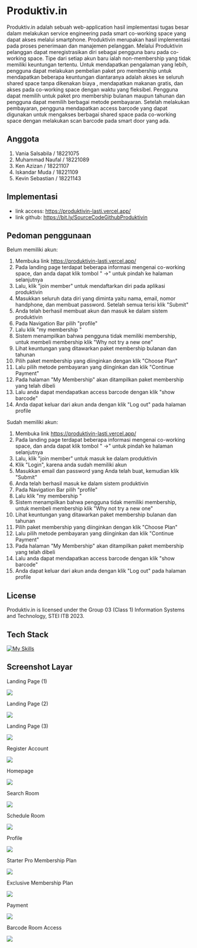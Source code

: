 # Produktiv.in

Produktiv.in adalah sebuah web-application hasil implementasi tugas besar dalam melakukan service engineering pada smart co-working space yang dapat akses melalui smartphone. 
Produktivin merupakan hasil implementasi pada proses penerimaan dan manajemen pelanggan. Melalui Produktivin pelanggan dapat meregistrasikan diri sebagai pengguna baru pada 
co-working space. Tipe dari setiap akun baru ialah non-membership yang tidak memiliki keuntungan tertentu. Untuk mendapatkan pengalaman yang lebih, pengguna dapat melakukan 
pembelian paket pro membership untuk mendapatkan beberapa keuntungan diantaranya adalah akses ke seluruh shared space tanpa dikenakan biaya , mendapatkan makanan gratis, dan 
akses pada co-working space dengan waktu yang fleksibel. Pengguna dapat memilih untuk paket  pro membership bulanan maupun tahunan dan pengguna dapat memilih berbagai metode 
pembayaran. Setelah melakukan pembayaran, pengguna mendapatkan access barcode yang dapat digunakan untuk mengakses berbagai shared space pada co-working space  dengan 
melakukan scan barcode pada smart door yang ada.

## Anggota
1. Vania Salsabila / 18221075
2. Muhammad Naufal / 18221089
3. Ken Azizan  / 18221107
4. Iskandar Muda / 18221109
5. Kevin Sebastian  / 18221143 

## Implementasi

* link access: https://produktivin-lasti.vercel.app/
* link github: https://bit.ly/SourceCodeGithubProduktivin

## Pedoman penggunaan

Belum memiliki akun:

1. Membuka link https://produktivin-lasti.vercel.app/
2. Pada landing page terdapat beberapa informasi mengenai co-working space, dan anda dapat klik tombol " →" untuk pindah ke halaman selanjutnya
3. Lalu, klik "join member" untuk mendaftarkan diri pada aplikasi produktivin
4. Masukkan seluruh data diri yang diminta yaitu nama, email, nomor handphone, dan membuat password. Setelah semua terisi klik "Submit"
5. Anda telah berhasil membuat akun dan masuk ke dalam sistem produktivin
6. Pada Navigation Bar pilih "profile"
7. Lalu klik "my membership "
8. Sistem menampilkan bahwa pengguna tidak memiliki membership, untuk membeli membership klik "Why not try a new one"
9. Lihat keuntungan yang ditawarkan paket membership bulanan dan tahunan
10. Pilih paket membership yang diinginkan dengan klik "Choose Plan" 
11. Lalu pilih metode pembayaran yang diinginkan dan klik "Continue Payment"
12. Pada halaman "My Membership" akan ditampilkan paket membership yang telah dibeli
13. Lalu anda dapat mendapatkan access barcode dengan klik "show barcode"
14. Anda dapat keluar dari akun anda dengan klik "Log out" pada halaman profile


Sudah memiliki akun:

1. Membuka link https://produktivin-lasti.vercel.app/
2. Pada landing page terdapat beberapa informasi mengenai co-working space, dan anda dapat klik tombol " →" untuk pindah ke halaman selanjutnya
3. Lalu, klik "join member" untuk masuk ke dalam produktivin
4. Klik "Login", karena anda  sudah memiliki akun
5. Masukkan email dan password yang Anda telah buat, kemudian klik "Submit"
6. Anda telah berhasil masuk ke dalam sistem produktivin
7. Pada Navigation Bar pilih "profile"
8. Lalu klik "my membership "
9. Sistem menampilkan bahwa pengguna tidak memiliki membership, untuk membeli membership klik "Why not try a new one"
10. Lihat keuntungan yang ditawarkan paket membership bulanan dan tahunan
11. Pilih paket membership yang diinginkan dengan klik "Choose Plan" 
12. Lalu pilih metode pembayaran yang diinginkan dan klik "Continue Payment"
13. Pada halaman "My Membership" akan ditampilkan paket membership yang telah dibeli
14. Lalu anda dapat mendapatkan access barcode dengan klik "show barcode"
15. Anda dapat keluar dari akun anda dengan klik "Log out" pada halaman profile

## License

Produktiv.in is licensed under the Group 03 (Class 1) Information Systems and Technology, STEI ITB 2023.</font>

## Tech Stack

[![My Skills](https://skillicons.dev/icons?i=tailwind,nextjs,mongodb,typescript)](https://skillicons.dev)

## Screenshot Layar

Landing Page (1)

<img src="/docs/landing_page1.png?"/>

Landing Page (2)

<img src="/docs/landing_page2.png?"/>

Landing Page (3)

<img src="/docs/landing_page3.png?"/>

Register Account

<img src="/docs/Register.png?"/>

Homepage

<img src="/docs/homepage.png?"/>

Search Room

<img src="/docs/search.png?"/>

Schedule Room

<img src="/docs/schedule.png?"/>

Profile

<img src="/docs/profile.png?"/>

Starter Pro Membership Plan

<img src="/docs/starter pro membership.png?"/>

Exclusive Membership Plan

<img src="/docs/exclusive merbership.png?"/>

Payment

<img src="/docs/payment.png?"/>

Barcode Room Access

<img src="/docs/barcode room.png?"/>
